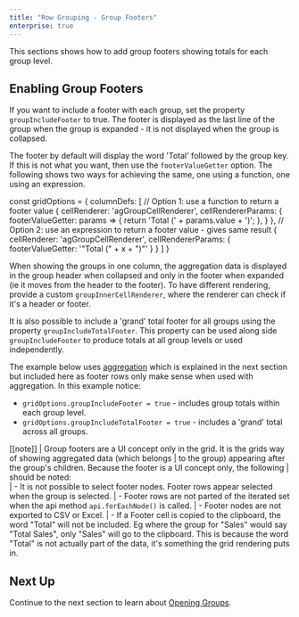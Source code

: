 ```yaml
---
title: "Row Grouping - Group Footers"
enterprise: true
---
```


This sections shows how to add group footers showing totals for each group level.

## Enabling Group Footers

If you want to include a footer with each group, set the property `groupIncludeFooter` to true. The footer is displayed as the last line of the group when the group is expanded - it is not displayed when the group is collapsed.

The footer by default will display the word 'Total' followed by the group key. If this is not what you want, then use
the `footerValueGetter` option. The following shows two ways for achieving the same, one using a function, one
using an expression.

<snippet>
const gridOptions = {
    columnDefs: [
        // Option 1: use a function to return a footer value
        {
            cellRenderer: 'agGroupCellRenderer',
            cellRendererParams: {
                footerValueGetter: params =>  {
                    return 'Total (' + params.value + ')';
                },
            }
        },
        // Option 2: use an expression to return a footer value - gives same result
        {
            cellRenderer: 'agGroupCellRenderer',
            cellRendererParams: {
                footerValueGetter: '"Total (" + x + ")"'
            }
        }
    ]
}
</snippet>

When showing the groups in one column, the aggregation data is displayed in the group header when collapsed and only in the footer when expanded (ie it moves from the header to the footer). To have different rendering, provide a custom `groupInnerCellRenderer`, where the renderer can check if it's a header or footer.

It is also possible to include a 'grand' total footer for all groups using the property `groupIncludeTotalFooter`. This property can be used along side `groupIncludeFooter` to produce totals at all group levels or used independently.

The example below uses [aggregation](/aggregation/) which is explained in the next section but included here as footer rows only make sense when used with aggregation. In this example notice:

- `gridOptions.groupIncludeFooter = true` -  includes group totals within each group level.
- `gridOptions.groupIncludeTotalFooter = true` -  includes a 'grand' total across all groups.

<grid-example title='Group Footers' name='grouping-footers' type='generated' options='{ "enterprise": true, "exampleHeight": 515, "modules": ["clientside", "rowgrouping"] }'></grid-example>

[[note]]
| Group footers are a UI concept only in the grid. It is the grids way of showing aggregated data (which belongs
| to the group) appearing after the group's children. Because the footer is a UI concept only, the following
| should be noted: <br/>
| - It is not possible to select footer nodes. Footer rows appear selected when the group is selected.
| - Footer rows are not parted of the iterated set when the api method `api.forEachNode()` is called.
| - Footer nodes are not exported to CSV or Excel.
| - If a Footer cell is copied to the clipboard, the word "Total" will not be included. Eg where the group for "Sales" would say "Total Sales", only "Sales" will go to the clipboard. This is because the word "Total" is not actually part of the data, it's something the grid rendering puts in.

## Next Up

Continue to the next section to learn about [Opening Groups](../grouping-opening-groups/).